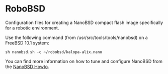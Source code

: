 # RoboBSD
Configuration files for creating a NanoBSD compact flash image
specifically for a robotic environment.

Use the following command (from /usr/src/tools/tools/nanobsd) on a
FreeBSD 10.1 system:

    sh nanobsd.sh -c ~/robobsd/kalopa-alix.nano

You can find more information on how to tune and configure NanoBSD
from the [NanoBSD Howto](https://www.freebsd.org/doc/en/articles/nanobsd/howto.html "NanoBSD Howto from the FreeBSD Manual").

